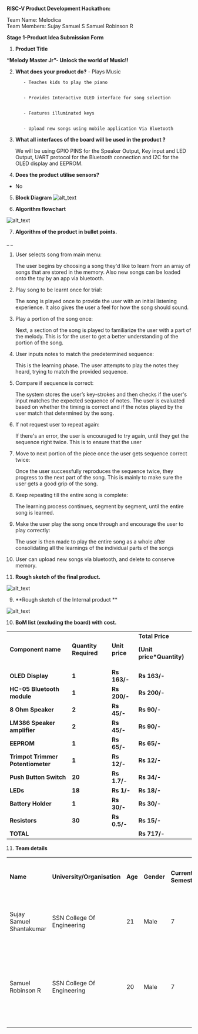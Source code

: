 <!-- You have some errors, warnings, or alerts. If you are using reckless mode, turn it off to see inline alerts.
* ERRORs: 0
* WARNINGs: 0
* ALERTS: 4 -->

**RISC-V Product Development Hackathon:**

Team Name: Melodica          			
Team Members:  Sujay Samuel S
               Samuel Robinson R

**Stage 1-Product Idea Submission Form**



1. **Product Title**

**“Melody Master Jr”- Unlock the world of Music!!**



2. **What does your product do?**
          - Plays Music

          - Teaches kids to play the piano


	      - Provides Interactive OLED interface for song selection


          - Features illuminated keys


          - Upload new songs using mobile application Via Bluetooth



3. **What all interfaces of the board will be used in the product ?**

    We will be using GPIO PINS for the Speaker Output, Key input and LED Output, UART protocol for the Bluetooth connection and I2C for the OLED display and EEPROM.

4. **Does the product utilise sensors?**
* No
5. **Block Diagram**
![alt_text](images/image3.jpg "image_tooltip")

6. **Algorithm flowchart**

    
![alt_text](images/image4.jpg "image_tooltip")


7. **Algorithm of the product in bullet points.**

_        _



1. User selects song from main menu:

    The user begins by choosing a song they'd like to learn from an array of songs that are stored in the memory. Also new songs can be loaded onto the toy by an app via bluetooth.

2. Play song to be learnt once for trial:

    The song is played once to provide the user with an initial listening experience. It also gives the user a feel for how the song should sound.     

3. Play a portion of the song once:

    Next, a section of the song is played to familiarize the user with a part of the melody. This is for the user to get a better understanding of the portion of the song.

4. User inputs notes to match the predetermined sequence:

    This is the learning phase. The user attempts to play the notes they heard, trying to match the provided sequence. 

5. Compare if sequence is correct: 

    The system stores the user’s key-strokes and then checks if the user's input matches the expected sequence of notes. The user is evaluated based on whether the timing is correct and if the notes played by the user match that determined by the song. 

6. If not request user to repeat again: 

    If there's an error, the user is encouraged to try again, until they get the sequence right twice. This is to ensure that the user 

7. Move to next portion of the piece once the user gets sequence correct twice:

    Once the user successfully reproduces the sequence twice, they progress to the next part of the song. This is mainly to make sure the user gets a good grip of the song.

8. Keep repeating till the entire song is complete:

    The learning process continues, segment by segment, until the entire song is learned.

9. Make the user play the song once through and encourage the user to play correctly:

    The user is then made to play the entire song as a whole after consolidating all the learnings of the individual parts of the songs

10.  User can upload new songs via bluetooth, and delete to conserve memory.
8. **Rough sketch of the final product.**

    
![alt_text](images/image1.jpg "image_tooltip")


9. **Rough sketch of the Internal product **

    
![alt_text](images/image5.png "image_tooltip")


10. **BoM list (excluding the board) with cost.**

<table>
  <tr>
   <td>
<strong>Component name</strong>
   </td>
   <td><strong>Quantity Required</strong>
   </td>
   <td><strong>Unit price</strong>
   </td>
   <td><strong>Total Price</strong>
<p>
<strong>(Unit price*Quantity)</strong>
   </td>
  </tr>
  <tr>
   <td><strong>OLED Display</strong>
   </td>
   <td><strong>1</strong>
   </td>
   <td><strong>Rs 163/-</strong>
   </td>
   <td><strong>Rs 163/-</strong>
   </td>
  </tr>
  <tr>
   <td><strong>HC-05 Bluetooth module</strong>
   </td>
   <td><strong>1</strong>
   </td>
   <td><strong>Rs 200/-</strong>
   </td>
   <td><strong>Rs 200/-</strong>
   </td>
  </tr>
  <tr>
   <td><strong>8 Ohm Speaker</strong>
   </td>
   <td><strong>2</strong>
   </td>
   <td><strong>Rs 45/-</strong>
   </td>
   <td><strong>Rs 90/-</strong>
   </td>
  </tr>
  <tr>
   <td><strong>LM386 Speaker amplifier</strong>
   </td>
   <td><strong>2</strong>
   </td>
   <td><strong>Rs 45/-</strong>
   </td>
   <td><strong>Rs 90/-</strong>
   </td>
  </tr>
  <tr>
   <td><strong>EEPROM</strong>
   </td>
   <td><strong>1</strong>
   </td>
   <td><strong>Rs 65/-</strong>
   </td>
   <td><strong>Rs 65/-</strong>
   </td>
  </tr>
  <tr>
   <td><strong>Trimpot Trimmer Potentiometer</strong>
   </td>
   <td><strong>1</strong>
   </td>
   <td><strong>Rs 12/-</strong>
   </td>
   <td><strong>Rs 12/-</strong>
   </td>
  </tr>
  <tr>
   <td><strong>Push Button Switch </strong>
   </td>
   <td><strong>20</strong>
   </td>
   <td><strong>Rs 1.7/-</strong>
   </td>
   <td><strong>Rs 34/-</strong>
   </td>
  </tr>
  <tr>
   <td><strong>LEDs</strong>
   </td>
   <td><strong>18</strong>
   </td>
   <td><strong>Rs 1/-</strong>
   </td>
   <td><strong>Rs 18/-</strong>
   </td>
  </tr>
  <tr>
   <td><strong>Battery Holder</strong>
   </td>
   <td><strong>1</strong>
   </td>
   <td><strong>Rs 30/-</strong>
   </td>
   <td><strong>Rs 30/-</strong>
   </td>
  </tr>
  <tr>
   <td><strong>Resistors</strong>
   </td>
   <td><strong>30</strong>
   </td>
   <td><strong>Rs 0.5/-</strong>
   </td>
   <td><strong>Rs 15/-</strong>
   </td>
  </tr>
  <tr>
   <td><strong>TOTAL </strong>
   </td>
   <td>
   </td>
   <td>
   </td>
   <td><strong>Rs 717/-</strong>
   </td>
  </tr>
</table>




11. **Team details**

<table>
  <tr>
   <td>
<strong>Name</strong>
   </td>
   <td><strong>University/Organisation</strong>
   </td>
   <td><strong>Age</strong>
   </td>
   <td><strong>Gender</strong>
   </td>
   <td><strong>Current Semester</strong>
   </td>
   <td><strong>Current Address</strong>
   </td>
   <td><strong>Do you need accommodation if the Demo is to done in Bangalore</strong>
   </td>
   <td><strong>Role in Product Development</strong>
   </td>
  </tr>
  <tr>
   <td>Sujay Samuel Shantakumar
   </td>
   <td>SSN College Of Engineering
   </td>
   <td>21
   </td>
   <td>Male
   </td>
   <td>7
   </td>
   <td>1-D Abirami Meadowland, 32 Park Road, Anna Nagar, Chennai-50
   </td>
   <td>yes
   </td>
   <td>Embedded Software developer, 
<p>
Product design.
   </td>
  </tr>
  <tr>
   <td>Samuel Robinson R
   </td>
   <td>SSN College Of Engineering
   </td>
   <td>20
   </td>
   <td>Male
   </td>
   <td>7
   </td>
   <td>2B, 
<p>
Adyar Foliage, 18, Second Main Road, Gandhinagar, Adyar, Chennai-600020
   </td>
   <td>yes
   </td>
   <td>Embedded Software Developer
   </td>
  </tr>
</table>

